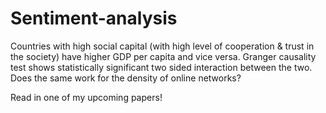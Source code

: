 # Sentiment-analysis

Countries with high social capital (with high level of cooperation & trust in the society) have higher GDP per capita and vice versa. Granger causality test shows statistically significant two sided interaction between the two. Does the same work for the density of online networks?

Read in one of my upcoming papers!
